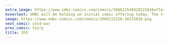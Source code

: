 ```yaml
---
extra_image: https://www.smbc-comics.com/comics/166611548420221018after.png
hovertext: SMBC will be holding an initial comic offering today. The stock is imaginary but you can pay real dollars for it by buying my new book.
image: https://www.smbc-comics.com/comics/1666115226-20221018.png
next_comic: cold-war
prev_comic: fairy
title: IFO
---
```


